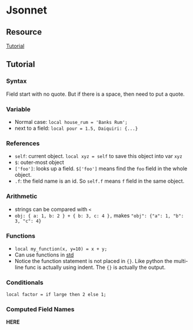 # Jsonnet

## Resource

[Tutorial](https://jsonnet.org/learning/tutorial.html)

## Tutorial

### Syntax

Field start with no quote. But if there is a space, then need to put a quote.

### Variable

- Normal case: `local house_rum = 'Banks Rum';`
- next to a field: `local pour = 1.5, Daiquiri: {...}`

### References

- `self`: current object. `local xyz = self` to save this object into var `xyz`
- `$`: outer-most object
- `['foo']`: looks up a field. `$['foo']` means find the `foo` field in the whole object.
- `.f`: the field name is an id. So `self.f` means `f` field in the same object.

### Arithmetic

- strings can be compared with `<`
- `obj: { a: 1, b: 2 } + { b: 3, c: 4 },` makes `"obj": {"a": 1, "b": 3, "c": 4}`

### Functions

- `local my_function(x, y=10) = x + y;`
- Can use functions in [std](https://jsonnet.org/ref/stdlib.html)
- Notice the function statement is not placed in `{}`. Like python the multi-line func is actually using indent. The `{}` is actually the output.

### Conditionals

`local factor = if large then 2 else 1;`

### Computed Field Names

**HERE**
